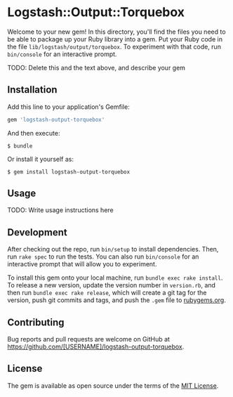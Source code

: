 # Logstash::Output::Torquebox

Welcome to your new gem! In this directory, you'll find the files you need to be able to package up your Ruby library into a gem. Put your Ruby code in the file `lib/logstash/output/torquebox`. To experiment with that code, run `bin/console` for an interactive prompt.

TODO: Delete this and the text above, and describe your gem

## Installation

Add this line to your application's Gemfile:

```ruby
gem 'logstash-output-torquebox'
```

And then execute:

    $ bundle

Or install it yourself as:

    $ gem install logstash-output-torquebox

## Usage

TODO: Write usage instructions here

## Development

After checking out the repo, run `bin/setup` to install dependencies. Then, run `rake spec` to run the tests. You can also run `bin/console` for an interactive prompt that will allow you to experiment.

To install this gem onto your local machine, run `bundle exec rake install`. To release a new version, update the version number in `version.rb`, and then run `bundle exec rake release`, which will create a git tag for the version, push git commits and tags, and push the `.gem` file to [rubygems.org](https://rubygems.org).

## Contributing

Bug reports and pull requests are welcome on GitHub at https://github.com/[USERNAME]/logstash-output-torquebox.


## License

The gem is available as open source under the terms of the [MIT License](http://opensource.org/licenses/MIT).

